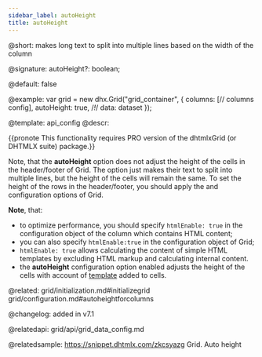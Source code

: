 ```yaml
---
sidebar_label: autoHeight
title: autoHeight
---
```



@short: makes long text to split into multiple lines based on the width of the column

@signature: autoHeight?: boolean;

@default: false


@example: 
var grid = new dhx.Grid("grid_container", {
	columns: [// columns config],
	autoHeight: true,  /*!*/
	data: dataset
});


@template:	api_config
@descr: 

{{pronote This functionality requires PRO version of the dhtmlxGrid (or DHTMLX suite) package.}}

Note, that the **autoHeight** option does not adjust the height of the cells in the header/footer of Grid. The option just makes their text to split into multiple lines, but the height of the cells will remain the same. To set the height of the rows in the header/footer, you should apply the [](grid/api/grid_headerrowheight_config.md) and [](grid/api/grid_footerrowheight_config.md) configuration options of Grid.  

**Note**, that:  

- to optimize performance, you should specify `htmlEnable: true` in the configuration object of the column which contains HTML content;
- you can also specify `htmlEnable:true` in the configuration object of Grid;
- `htmlEnable: true` allows calculating the content of simple HTML templates by excluding HTML markup and calculating internal content.
- the **autoHeight** configuration option enabled adjusts the height of the cells with account of [template](grid/api/grid_columns_config.md) added to cells.

@related: grid/initialization.md#initializegrid
grid/configuration.md#autoheightforcolumns


@changelog: added in v7.1


@relatedapi: grid/api/grid_data_config.md

@relatedsample: https://snippet.dhtmlx.com/zkcsyazg	Grid. Auto height